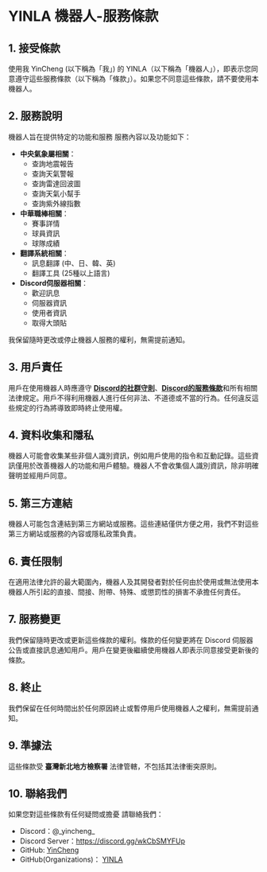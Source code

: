 # YINLA 機器人-服務條款

## 1. 接受條款

使用我 YinCheng (以下稱為「我」) 的 YINLA（以下稱為「機器人」），即表示您同意遵守這些服務條款（以下稱為「條款」）。如果您不同意這些條款，請不要使用本機器人。

## 2. 服務說明

機器人旨在提供特定的功能和服務
服務內容以及功能如下：
- **中央氣象屬相關**：
    - 查詢地震報告
    - 查詢天氣警報
    - 查詢雷達回波圖
    - 查詢天氣小幫手
    - 查詢紫外線指數
- **中華職棒相關**：
    - 賽事詳情
    - 球員資訊
    - 球隊成績
- **翻譯系統相關**：
    - 訊息翻譯 (中、日、韓、英)
    - 翻譯工具 (25種以上語言)
- **Discord伺服器相關**：
    - 歡迎訊息
    - 伺服器資訊
    - 使用者資訊
    - 取得大頭貼

我保留隨時更改或停止機器人服務的權利，無需提前通知。

## 3. 用戶責任

用戶在使用機器人時應遵守 [**Discord的社群守則**](https://discord.com/guidelines)、[**Discord的服務條款**](https://discord.com/terms)和所有相關法律規定。用戶不得利用機器人進行任何非法、不道德或不當的行為。任何違反這些規定的行為將導致即時終止使用權。

## 4. 資料收集和隱私

機器人可能會收集某些非個人識別資訊，例如用戶使用的指令和互動記錄。這些資訊僅用於改善機器人的功能和用戶體驗。機器人不會收集個人識別資訊，除非明確聲明並經用戶同意。

## 5. 第三方連結

機器人可能包含連結到第三方網站或服務。這些連結僅供方便之用，我們不對這些第三方網站或服務的內容或隱私政策負責。

## 6. 責任限制

在適用法律允許的最大範圍內，機器人及其開發者對於任何由於使用或無法使用本機器人所引起的直接、間接、附帶、特殊、或懲罰性的損害不承擔任何責任。

## 7. 服務變更

我們保留隨時更改或更新這些條款的權利。條款的任何變更將在 Discord 伺服器公告或直接訊息通知用戶。用戶在變更後繼續使用機器人即表示同意接受更新後的條款。

## 8. 終止

我們保留在任何時間出於任何原因終止或暫停用戶使用機器人之權利，無需提前通知。

## 9. 準據法

這些條款受 **臺灣新北地方檢察署** 法律管轄，不包括其法律衝突原則。

## 10. 聯絡我們

如果您對這些條款有任何疑問或擔憂
請聯絡我們：
- Discord：@\_yincheng\_
- Discord Server：https://discord.gg/wkCbSMYFUp
- GitHub: [YinCheng](https://github.com/YinCheng0106)
- GitHub(Organizations)： [YINLA](https://github.com/YINLA-TEAM)
